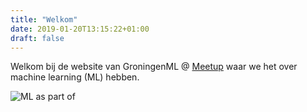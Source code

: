 ```yaml
---
title: "Welkom"
date: 2019-01-20T13:15:22+01:00
draft: false
---
```


Welkom bij de website van GroningenML @ [Meetup](https://www.meetup.com/nl-NL/GroningenML/) waar we het over machine learning (ML) hebben.

![ML as part of](https://i.stack.imgur.com/peXJG.jpg)
